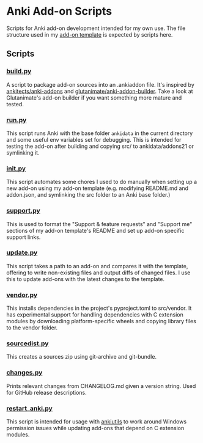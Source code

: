 # Anki Add-on Scripts

Scripts for Anki add-on development intended for my own use. The file structure used in my [add-on template](https://github.com/abdnh/anki-addon-template) is expected by scripts here.

## Scripts

### [build.py](src/ankiscripts/build.py)

A script to package add-on sources into an .ankiaddon file. It's inspired by [ankitects/anki-addons](https://github.com/ankitects/anki-addons) and [glutanimate/anki-addon-builder](https://github.com/glutanimate/anki-addon-builder). Take a look at Glutanimate's add-on builder if you want something more mature and tested.

### [run.py](src/ankiscripts/run.py)

This script runs Anki with the base folder `ankidata` in the current directory and some useful env variables set for debugging.
This is intended for testing the add-on after building and copying src/ to ankidata/addons21 or symlinking it.

### [init.py](src/ankiscripts/init.py)

This script automates some chores I used to do manually when setting up a new add-on using my add-on template (e.g. modifying README.md and addon.json, and symlinking the src folder to an Anki base folder.)

### [support.py](src/ankiscripts/support.py)

This is used to format the "Support & feature requests" and "Support me" sections of my add-on template's README
and set up add-on specific support links.

### [update.py](src/ankiscripts/update.py)

This script takes a path to an add-on and compares it with the template, offering to write non-existing files and output diffs of changed files. I use this to update add-ons with the latest changes to the template.

### [vendor.py](src/ankiscripts/vendor.py)

This installs dependencies in the project's pyproject.toml to src/vendor. It has experimental support for handling dependencies with C extension modules by downloading platform-specific wheels and copying library files to the vendor folder.

### [sourcedist.py](src/ankiscripts/sourcedist.py)

This creates a sources zip using git-archive and git-bundle.

### [changes.py](src/ankiscripts/changes.py)

Prints relevant changes from CHANGELOG.md given a version string. Used for GitHub release descriptions.

### [restart_anki.py](src/ankiscripts/restart_anki.py)

This script is intended for usage with [ankiutils](https://github.com/abdnh/ankiutils) to work around Windows permission issues while updating add-ons that depend on C extension modules.
